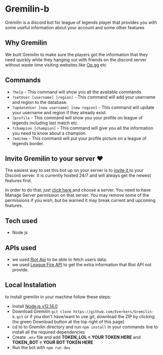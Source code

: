 # Gremilin-b
Gremilin is a discord bot for league of legends player that provides you with some useful information about your account and some other features
## Why Gremilin
We built Gremilin to make sure the players got the information that they need quickly while they hanging out with friends on the discord server without waste time visiting websites like <a href='https://www.op.gg/'>Op.gg</a> etc
## Commands
- ``?help`` - This command will show you all the available commands
- ``?setUser [username] [region]`` - This command will add your username and region to the database.
- ``?updateUser [new username] [new region]`` - This command will update your username and region if they already exist.
- ``?profile`` - This command will show you your profile on league of legends including last match etc.
- ``?champion [champion]`` - This command will give you all the information you need to know about a champion.
- ``?editme`` - This command will put your profile picture on a league of legends border.
## Invite Gremilin to your server :heart:
The easiest way to set this bot up on your server is to <a href='https://discordapp.com/oauth2/authorize?client_id=628226371495133204&scope=bot&permissions=1074021376'>invite it </a> to your Discord server. It is currently hosted 24/7 and will always get the newest features first.

In order to do that, just <a href='https://discordapp.com/oauth2/authorize?client_id=628226371495133204&scope=bot&permissions=1074021376'>click here </a>and choose a server. You need to have Manage Server permission on that server. You may remove some of the permissions if you wish, but be warned it may break current and upcoming features.
## Tech used 
- Node js
## APIs used
- we used <a href='https://developer.riotgames.com/'>Riot Api</a> to be able to fetch users data.
- we used <a href='https://github.com/Everkers/leagueFire'>League Fire API</a> to get the extra information that Riot API not provide.
## Local Instalation
to install gremilin in your machine follow these steps:
- Install <a href=''>Node.js v12.14.0</a>
- Download Gremilin ``git clone https://github.com/Everkers/Gremilin-b.git``  or if you don't have/want to use git, download the ZIP by clicking the green Download button at the top right of this page)
- cd to to Gremilin directory and run ``npm install`` in your commands line to install all the required dependencies
- Create ``.env`` file and add **TOKEN_LOL = YOUR TOKEN HERE** and **TOKEN_BOT = YOUR BOT TOKEN HERE**
- Run the bot with ``npm run dev``
